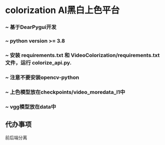 # colorization AI黑白上色平台
### ~ 基于DearPygui开发
### ~ python version >= 3.8
### ~ 安装 requirements.txt 和 VideoColorization/requirements.txt 文件，运行 colorize_api.py.
### ~ 注意不要安装opencv-python
### ~ 上色模型放在checkpoints/video_moredata_l1中
### ~ vgg模型放在data中
## 代办事项
前后端分离
